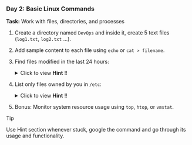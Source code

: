### **Day 2: Basic Linux Commands**
**Task:** Work with files, directories, and processes
1. Create a directory named `DevOps` and inside it, create 5 text files (`log1.txt`, `log2.txt` ...).
2. Add sample content to each file using `echo` or `cat > filename`.
3. Find files modified in the last 24 hours:
    <details>
    <summary>Click to view <strong>Hint</strong> !! </summary>

      ```bash
      find ~/DevOps -type f -mtime -1
      ```
    </details>

4. List only files owned by you in `/etc`:
    <details>
    <summary>Click to view <strong>Hint</strong> !! </summary>

      ```bash
      find /etc -type f -user $(whoami) 2>/dev/null
      ```
   </details>

5. Bonus: Monitor system resource usage using `top`, `htop`, or `vmstat`.

> [!TIP]
> Use Hint section whenever stuck, google the command and go through its usage and functionality.
